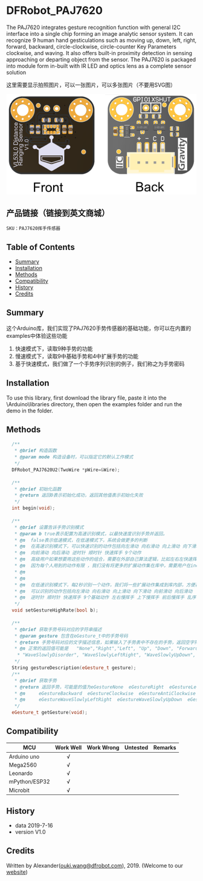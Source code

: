# DFRobot_PAJ7620
The PAJ7620 integrates gesture recognition function with general I2C interface into a single chip forming an image analytic sensor system. It can recognize 9 human hand gesticulations such as moving up, down, left, right, forward, backward, circle-clockwise, circle-counter Key Parameters clockwise, and waving. It also offers built-in proximity detection in sensing approaching or departing object from the sensor. The PAJ7620 is packaged into module form in-built with IR LED and optics lens as a complete sensor solution<br>

这里需要显示拍照图片，可以一张图片，可以多张图片（不要用SVG图）

![正反面svg效果图](https://github.com/ouki-wang/DFRobot_Sensor/raw/master/resources/images/SEN0245svg1.png)


## 产品链接（链接到英文商城）
    SKU：PAJ7620挥手传感器
   
## Table of Contents

* [Summary](#summary)
* [Installation](#installation)
* [Methods](#methods)
* [Compatibility](#compatibility)
* [History](#history)
* [Credits](#credits)

## Summary

这个Arduino库，我们实现了PAJ7620手势传感器的基础功能，你可以在内置的examples中体验这些功能
  1. 快速模式下，读取9种手势的功能
  2. 慢速模式下，读取9中基础手势和4中扩展手势的功能
  3. 基于快速模式，我们做了一个手势序列识别的例子，我们称之为手势密码

## Installation

To use this library, first download the library file, paste it into the \Arduino\libraries directory, then open the examples folder and run the demo in the folder.

## Methods

```C++
  /**
   * @brief 构造函数
   * @param mode 构造设备时，可以指定它的默认工作模式
   */
  DFRobot_PAJ7620U2(TwoWire *pWire=&Wire);

  /**
   * @brief 初始化函数
   * @return 返回0表示初始化成功，返回其他值表示初始化失败
   */
  int begin(void);

  /**
   * @brief 设置告诉手势识别模式
   * @param b true表示配置为高速识别模式，以最快速度识别手势并返回。
   * @n  false表示低速模式，在低速模式下，系统会做更多的判断
   * @n  在高速识别模式下，可以快速识别的动作包括向左滑动 向右滑动 向上滑动 向下滑动 
   * @n  向前滑动 向后滑动 逆时针 顺时针 快速挥手 9个动作
   * @n  高级用户如果想要用这些动作的组合，需要在外部自己算法逻辑，比如左右左快速挥手
   * @n  因为每个人用到的动作有限 ，我们没有将更多的扩展动作集在库中，需要用户在ino文件中自己完成算法逻辑
   * @n
   * @n
   * @n  在低速识别模式下，每2秒识别一个动作，我们将一些扩展动作集成到库内部，方便基础用户使用
   * @n  可以识别的动作包括向左滑动 向右滑动 向上滑动 向下滑动 向前滑动 向后滑动 
   * @n  逆时针 顺时针 快速挥手 9个基础动作 左右慢挥手 上下慢挥手 前后慢挥手 乱序慢挥手  4个扩展动作 
   */
  void setGestureHighRate(bool b);

  /**
   * @brief 获取手势号码对应的字符串描述
   * @param gesture 包含在eGesture_t中的手势号码
   * @return 手势号码对应的文字描述信息，如果输入了手势表中不存在的手势，返回空字符串
   * @n 正常的返回值可能是   "None","Right","Left", "Up", "Down", "Forward", "Backward", "Clockwise", "Anti-Clockwise", "Wave",
    * "WaveSlowlyDisorder", "WaveSlowlyLeftRight", "WaveSlowlyUpDown", "WaveSlowlyForwardBackward"
   */
  String gestureDescription(eGesture_t gesture);
  /**
   * @brief 获取手势
   * @return 返回手势，可能是的值为eGestureNone  eGestureRight  eGestureLeft  eGestureUp  eGestureDown  eGestureForward
   * @n     eGestureBackward  eGestureClockwise  eGestureAntiClockwise  eGestureWave  eGestureWaveSlowlyDisorder 
   * @n     eGestureWaveSlowlyLeftRight  eGestureWaveSlowlyUpDown  eGestureWaveSlowlyForwardBackward
   */
  eGesture_t getGesture(void);
```

## Compatibility

MCU                | Work Well    | Work Wrong   | Untested    | Remarks
------------------ | :----------: | :----------: | :---------: | -----
Arduino uno        |      √       |              |             | 
Mega2560        |      √       |              |             | 
Leonardo        |      √       |              |             | 
mPython/ESP32   |      √       |              |             | 
Microbit        |      √       |              |             | 

## History

- data 2019-7-16
- version V1.0


## Credits

Written by Alexander(ouki.wang@dfrobot.com), 2019. (Welcome to our [website](https://www.dfrobot.com/))

